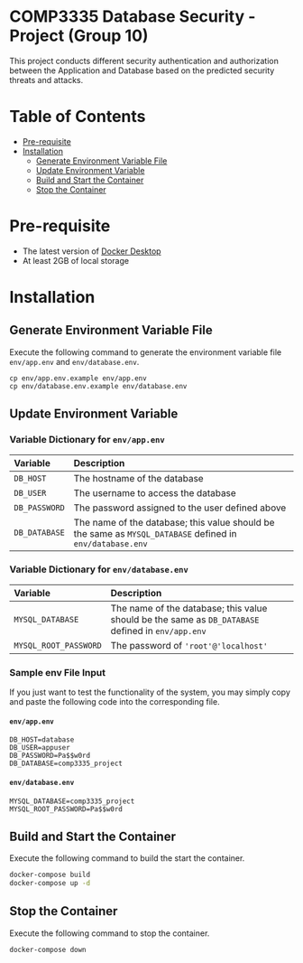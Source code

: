 # COMP3335 Database Security - Project (Group 10)
This project conducts different security authentication and authorization between the Application and Database based on the predicted security threats and attacks. 

# Table of Contents
* [Pre-requisite](#pre-requisite)
* [Installation](#installation)
    * [Generate Environment Variable File](#generate-environment-variable-file)
    * [Update Environment Variable](#update-environment-variable)
    * [Build and Start the Container](#build-and-start-the-container)
    * [Stop the Container](#stop-the-container)

# Pre-requisite
- The latest version of [Docker Desktop](https://www.docker.com/products/docker-desktop/)
- At least 2GB of local storage
# Installation

## Generate Environment Variable File
Execute the following command to generate the environment variable file `env/app.env` and `env/database.env`.
```
cp env/app.env.example env/app.env
cp env/database.env.example env/database.env
```

## Update Environment Variable
### Variable Dictionary for `env/app.env`
Variable|Description
:---|:---
`DB_HOST`| The hostname of the database
`DB_USER`| The username to access the database
`DB_PASSWORD`| The password assigned to the user defined above
`DB_DATABASE`| The name of the database; this value should be the same as `MYSQL_DATABASE` defined in `env/database.env`
### Variable Dictionary for `env/database.env`
Variable|Description
:---|:---
`MYSQL_DATABASE`| The name of the database; this value should be the same as `DB_DATABASE` defined in `env/app.env`
`MYSQL_ROOT_PASSWORD`| The password of `'root'@'localhost'`
### Sample env File Input
If you just want to test the functionality of the system, you may simply copy and paste the following code into the corresponding file.
#### `env/app.env`
```
DB_HOST=database
DB_USER=appuser
DB_PASSWORD=Pa$$w0rd
DB_DATABASE=comp3335_project
```
#### `env/database.env`
```
MYSQL_DATABASE=comp3335_project
MYSQL_ROOT_PASSWORD=Pa$$w0rd
```
## Build and Start the Container
Execute the following command to build the start the container.
```bash
docker-compose build
docker-compose up -d
```
## Stop the Container
Execute the following command to stop the container.
```bash
docker-compose down
```
